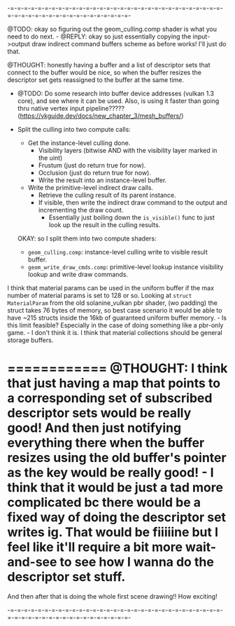 















-=-=-=-=-=-=-=-=-=-=-=-=-=-=-=-=-=-=-=-=-=-=-=-=-=-=-=-=-=-=-=-=-=-=-=-=-=-=-=-=-=-=-=-=-=-=-=-=-=-

@TODO: okay so figuring out the geom_culling.comp shader is what you need to do next.
    - @REPLY: okay so just essentially copying the input->output draw indirect command buffers scheme as before works! I'll just do that.

@THOUGHT: honestly having a buffer and a list of descriptor sets that connect to the buffer would be nice, so when the buffer resizes the descriptor set gets reassigned to the buffer at the same time.



- @TODO: Do some research into buffer device addresses (vulkan 1.3 core), and see where it can be used. Also, is using it faster than going thru native vertex input pipeline????? (https://vkguide.dev/docs/new_chapter_3/mesh_buffers/)

- Split the culling into two compute calls:
    - Get the instance-level culling done.
        - Visibility layers (bitwise AND with the visibility layer marked in the uint)
        - Frustum (just do return true for now).
        - Occlusion (just do return true for now).
        - Write the result into an instance-level buffer.
    - Write the primitive-level indirect draw calls.
        - Retrieve the culling result of its parent instance.
        - If visible, then write the indirect draw command to the output and incrementing the draw count.
            - Essentially just boiling down the `is_visible()` func to just look up the result in the culling results.

    OKAY: so I split them into two compute shaders:
    - `geom_culling.comp`: instance-level culling write to visible result buffer.
    - `geom_write_draw_cmds.comp`: primitive-level lookup instance visibility lookup and write draw commands.








I think that material params can be used in the uniform buffer if the max number of material params is set to 128 or so. Looking at `struct MaterialParam` from the old solanine_vulkan pbr shader, (wo padding) the struct takes 76 bytes of memory, so best case scenario it would be able to have ~215 structs inside the 16kb of guaranteed uniform buffer memory.
    - Is this limit feasible? Especially in the case of doing something like a pbr-only game.
    - I don't think it is. I think that material collections should be general storage buffers.

============
@THOUGHT: I think that just having a map that points to a corresponding set of subscribed descriptor sets would be really good! And then just notifying everything there when the buffer resizes using the old buffer's pointer as the key would be really good!
    - I think that it would be just a tad more complicated bc there would be a fixed way of doing the descriptor set writes ig. That would be fiiiiine but I feel like it'll require a bit more wait-and-see to see how I wanna do the descriptor set stuff.
=============

And then after that is doing the whole first scene drawing!!
How exciting!

-=-=-=-=-=-=-=-=-=-=-=-=-=-=-=-=-=-=-=-=-=-=-=-=-=-=-=-=-=-=-=-=-=-=-=-=-=-=-=-=-=-=-=-=-=-=-=-=-=-